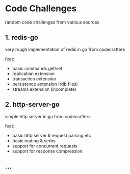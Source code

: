 # Code Challenges

random code challenges from various sources

## 1. redis-go

very rough implementation of redis in go from codecrafters

feat:

- basic commands get/set
- replication extension
- transaction extension
- persistence extension (rdb files)
- streams extension (incomplete)

## 2. http-server-go

simple http server in go from codecrafters

feat:

- basic http server & request parsing etc
- basic routing & verbs
- support for concurrent requests
- support for response compression

## ...
